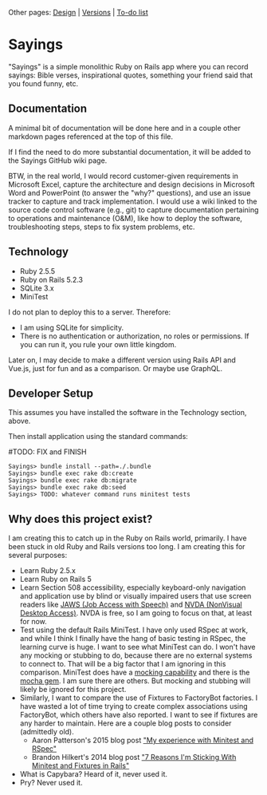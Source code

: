 Other pages:  [Design](DESIGN.md) | [Versions](VERSIONS.md) | [To-do list](TODO.md)

# Sayings

"Sayings" is a simple monolithic Ruby on Rails app where you can record sayings: Bible verses, inspirational quotes, 
something your friend said that you found funny, etc. 



## Documentation

A minimal bit of documentation will be done here and in a couple other markdown pages
referenced at the top of this file.  

If I find the need to do more substantial documentation, it will be added
to the Sayings GitHub wiki page.

BTW, in the real world, I would record customer-given requirements in Microsoft Excel,
capture the architecture and design decisions in Microsoft Word and PowerPoint (to answer the "why?" questions), 
and use an issue tracker to capture and track implementation. I would use a
wiki linked to the source code control software (e.g., git) to capture documentation 
pertaining to operations and maintenance (O&M),
like how to deploy the software, troubleshooting steps, steps to fix system problems, etc.

## Technology
* Ruby 2.5.5
* Ruby on Rails 5.2.3
* SQLite 3.x  
* MiniTest

I do not plan to deploy this to a server. Therefore:
* I am using SQLite for simplicity. 
* There is no authentication or authorization, no roles or permissions.  If you can run it, you rule your own little kingdom.

Later on, I may decide to make a different version using Rails API and Vue.js, just for fun
and as a comparison.  Or maybe use GraphQL. 


## Developer Setup

This assumes you have installed the software in the Technology section, above.

Then install application using the standard commands:

#TODO: FIX and FINISH
```
Sayings> bundle install --path=./.bundle
Sayings> bundle exec rake db:create
Sayings> bundle exec rake db:migrate
Sayings> bundle exec rake db:seed
Sayings> TODO: whatever command runs minitest tests

```


## Why does this project exist?
I am creating this to catch up in the Ruby on Rails world, primarily.  I have been stuck in old Ruby and Rails
versions too long.  I am creating this for several purposes:
* Learn Ruby 2.5.x
* Learn Ruby on Rails 5
* Learn Section 508 accessibility, especially keyboard-only navigation and application use by blind or
 visually impaired users that use screen readers like 
 [JAWS (Job Access with Speech)](https://www.freedomscientific.com/products/software/jaws/)
 and [NVDA (NonVisual Desktop Access)](https://www.nvaccess.org/).  NVDA is free, so I am going to focus on that, 
 at least for now.
* Test using the default Rails MiniTest.  I have only used RSpec at work, and while I think I finally have the hang
 of basic testing in RSpec, the learning curve is huge. I want to see what MiniTest can do. I won't have any mocking
 or stubbing to do, because there are no external systems to connect to.  That will be a big factor that I am ignoring
 in this comparison.  MiniTest does have a [mocking capability](https://github.com/seattlerb/minitest/blob/master/lib/minitest/mock.rb)
 and there is the [mocha gem](https://rubygems.org/gems/mocha).  I am sure there are others.  But mocking and stubbing
 will likely be ignored for this project.
* Similarly, I want to compare the use of Fixtures to FactoryBot factories.  I have wasted a lot of time trying
 to create complex associations using FactoryBot, which others have also reported.  I want to see if fixtures are
 any harder to maintain.  Here are a couple blog posts to consider (admittedly old).
  * Aaron Patterson's 2015 blog post ["My experience with Minitest and RSpec"](https://tenderlovemaking.com/2015/01/23/my-experience-with-minitest-and-rspec.html)
  * Brandon Hilkert's 2014 blog post ["7 Reasons I'm Sticking With Minitest and Fixtures in Rails"](https://brandonhilkert.com/blog/7-reasons-why-im-sticking-with-minitest-and-fixtures-in-rails/)
* What is Capybara? Heard of it, never used it.
* Pry?  Never used it.  


